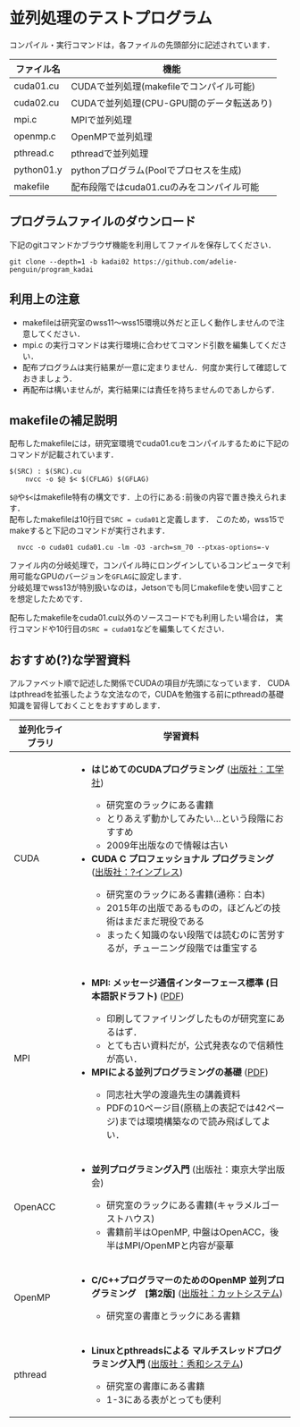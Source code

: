 # 並列処理のテストプログラム

コンパイル・実行コマンドは，各ファイルの先頭部分に記述されています．

| ファイル名 | 機能 |
----|---- 
| cuda01.cu | CUDAで並列処理(makefileでコンパイル可能) |
| cuda02.cu | CUDAで並列処理(CPU-GPU間のデータ転送あり) |
| mpi.c | MPIで並列処理 |
| openmp.c | OpenMPで並列処理 |
| pthread.c | pthreadで並列処理 |
| python01.y | pythonプログラム(Poolでプロセスを生成) |
| makefile | 配布段階ではcuda01.cuのみをコンパイル可能 |


## プログラムファイルのダウンロード

下記のgitコマンドかブラウザ機能を利用してファイルを保存してください．  
```
git clone --depth=1 -b kadai02 https://github.com/adelie-penguin/program_kadai
```

## 利用上の注意

- makefileは研究室のwss11～wss15環境以外だと正しく動作しませんので注意してください．
- mpi.c の実行コマンドは実行環境に合わせてコマンド引数を編集してください．
- 配布プログラムは実行結果が一意に定まりません．何度か実行して確認しておきましょう．
- 再配布は構いませんが，実行結果には責任を持ちませんのであしからず．

## makefileの補足説明

配布したmakefileには，研究室環境でcuda01.cuをコンパイルするために下記のコマンドが記載されています．
```
$(SRC) : $(SRC).cu
	nvcc -o $@ $< $(CFLAG) $(GFLAG) 
```
`$@`や`$<`はmakefile特有の構文です．上の行にある`:`前後の内容で置き換えられます．  
配布したmakefileは10行目で`SRC = cuda01`と定義します．
このため，wss15でmakeすると下記のコマンドが実行されます．
```
  nvcc -o cuda01 cuda01.cu -lm -O3 -arch=sm_70 --ptxas-options=-v
```

ファイル内の分岐処理で，コンパイル時にロングインしているコンピュータで利用可能なGPUのバージョンを`GFLAG`に設定します．  
分岐処理でwss13が特別扱いなのは，Jetsonでも同じmakefileを使い回すことを想定したためです．

配布したmakefileをcuda01.cu以外のソースコードでも利用したい場合は，
実行コマンドや10行目の`SRC = cuda01`などを編集してください．

## おすすめ(?)な学習資料

アルファベット順で記述した関係でCUDAの項目が先頭になっています．
CUDAはpthreadを拡張したような文法なので，CUDAを勉強する前にpthreadの基礎知識を習得しておくことをおすすめします．

| 並列化ライブラリ | 学習資料 |
----|---- 
|CUDA|<ul><li>**はじめてのCUDAプログラミング** ([出版社：工学社](https://www.kohgakusha.co.jp/books/detail/978-4-7775-1477-9))</li><ul><li>研究室のラックにある書籍</li><li>とりあえず動かしてみたい…という段階におすすめ</li><li>2009年出版なので情報は古い</li></ul><li>**CUDA C プロフェッショナル プログラミング** ([出版社：?インプレス](https://book.impress.co.jp/books/1115101001))</li><ul><li>研究室のラックにある書籍(通称：白本)</li><li>2015年の出版であるものの，ほどんどの技術はまだまだ現役である</li><li>まったく知識のない段階では読むのに苦労するが，チューニング段階では重宝する</li></ul></ul> |
|MPI|<ul><li>**MPI: メッセージ通信インターフェース標準 (日本語訳ドラフト)** ([PDF](https://www.mpi-forum.org/docs/translations-japanese/mpi-report-j.pdf))</li><ul><li>印刷してファイリングしたものが研究室にあるはず．</li><li>とても古い資料だが，公式発表なので信頼性が高い．</li></ul><li>**MPIによる並列プログラミングの基礎** ([PDF](https://aero.me.tut.ac.jp/Lectures/CFD/chapter02.pdf))</li><ul><li>同志社大学の渡邉先生の講義資料</li><li>PDFの10ページ目(原稿上の表記では42ページ)までは環境構築なので読み飛ばしてよい．</li></ul></ul> |
|OpenACC|<ul><li>**並列プログラミング入門**  (出版社：東京大学出版会)</li><ul><li>研究室のラックにある書籍(キャラメルゴーストハウス)</li><li>書籍前半はOpenMP, 中盤はOpenACC，後半はMPI/OpenMPと内容が豪華</li></ul></ul> |
|OpenMP|<ul><li>**C/C++プログラマーのためのOpenMP 並列プログラミング　\[第2版\]** ([出版社：カットシステム](https://www.cutt.co.jp/book/978-4-87783-199-8.html))</li><ul><li>研究室の書庫とラックにある書籍</li></ul><ul>|
|pthread|<ul><li>**Linuxとpthreadsによる マルチスレッドプログラミング入門** ([出版社：秀和システム](https://www.shuwasystem.co.jp/book/9784798053721.html))</li><ul><li>研究室の書庫にある書籍</li><li>1-3にある表がとっても便利</li></ul></ul>|
    
